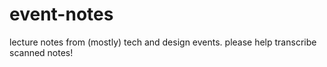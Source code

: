 # event-notes
lecture notes from (mostly) tech and design events. please help transcribe scanned notes!
